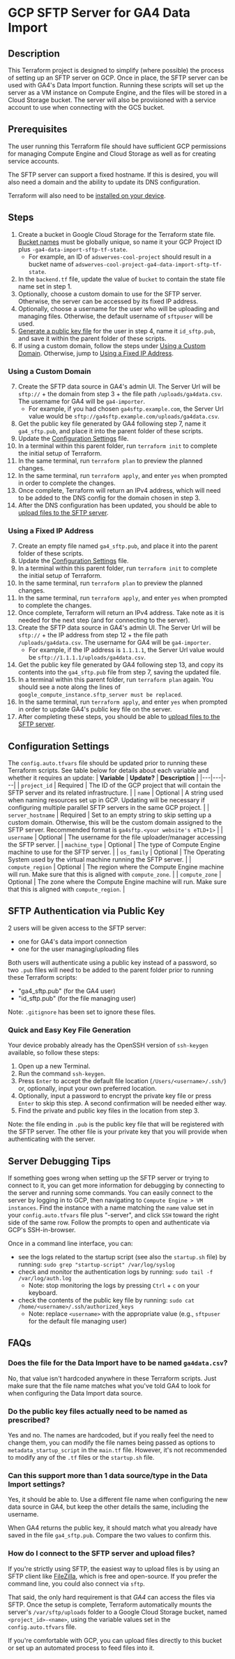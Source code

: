 # GCP SFTP Server for GA4 Data Import
## Description
This Terraform project is designed to simplify (where possible) the process of setting up an SFTP server on GCP. Once in place, the SFTP server can be used with GA4's Data Import function. Running these scripts will set up the server as a VM instance on Compute Engine, and the files will be stored in a Cloud Storage bucket. The server will also be provisioned with a service account to use when connecting with the GCS bucket.

## Prerequisites
The user running this Terraform file should have sufficient GCP permissions for managing Compute Engine and Cloud Storage as well as for creating service accounts.

The SFTP server can support a fixed hostname. If this is desired, you will also need a domain and the ability to update its DNS configuration.

Terraform will also need to be [installed on your device](https://developer.hashicorp.com/terraform/tutorials/gcp-get-started/install-cli).

## Steps
1. Create a bucket in Google Cloud Storage for the Terraform state file. [Bucket names](https://cloud.google.com/storage/docs/buckets#considerations) must be globally unique, so name it your GCP Project ID plus `-ga4-data-import-sftp-tf-state`.
    * For example, an ID of `adswerves-cool-project` should result in a bucket name of `adswerves-cool-project-ga4-data-import-sftp-tf-state`.
2. In the `backend.tf` file, update the value of `bucket` to contain the state file name set in step 1.
3. Optionally, choose a custom domain to use for the SFTP server. Otherwise, the server can be accessed by its fixed IP address.
4. Optionally, choose a username for the user who will be uploading and managing files. Otherwise, the default username of `sftpuser` will be used.
5. [Generate a public key file](#quick-and-easy-key-file-generation) for the user in step 4, name it `id_sftp.pub`, and save it within the parent folder of these scripts.
6. If using a custom domain, follow the steps under [Using a Custom Domain](#using-a-custom-domain). Otherwise, jump to [Using a Fixed IP Address](#using-a-fixed-ip-address).

### Using a Custom Domain
7. Create the SFTP data source in GA4's admin UI. The Server Url will be `sftp://` + the domain from step 3 + the file path `/uploads/ga4data.csv`. The username for GA4 will be `ga4-importer`.
    * For example, if you had chosen `ga4sftp.example.com`, the Server Url value would be `sftp://ga4sftp.example.com/uploads/ga4data.csv`.
8. Get the public key file generated by GA4 following step 7, name it `ga4_sftp.pub`, and place it into the parent folder of these scripts.
9. Update the [Configuration Settings](#configuration-settings) file.
10. In a terminal within this parent folder, run `terraform init` to complete the initial setup of Terraform.
11. In the same terminal, run `terraform plan` to preview the planned changes.
12. In the same terminal, run `terraform apply`, and enter `yes` when prompted in order to complete the changes.
13. Once complete, Terraform will return an IPv4 address, which will need to be added to the DNS config for the domain chosen in step 3.
14. After the DNS configuration has been updated, you should be able to [upload files to the SFTP server](#how-do-i-connect-to-the-sftp-server-and-upload-files).

### Using a Fixed IP Address
7. Create an empty file named `ga4_sftp.pub`, and place it into the parent folder of these scripts.
8. Update the [Configuration Settings](#configuration-settings) file.
9. In a terminal within this parent folder, run `terraform init` to complete the initial setup of Terraform.
10. In the same terminal, run `terraform plan` to preview the planned changes.
11. In the same terminal, run `terraform apply`, and enter `yes` when prompted to complete the changes.
12. Once complete, Terraform will return an IPv4 address. Take note as it is needed for the next step (and for connecting to the server).
13. Create the SFTP data source in GA4's admin UI. The Server Url will be `sftp://` + the IP address from step 12 + the file path `/uploads/ga4data.csv`. The username for GA4 will be `ga4-importer`.
    * For example, if the IP address is `1.1.1.1`, the Server Url value would be `sftp://1.1.1.1/uploads/ga4data.csv`.
14. Get the public key file generated by GA4 following step 13, and copy its contents into the `ga4_sftp.pub` file from step 7, saving the updated file.
15. In a terminal within this parent folder, run `terraform plan` again. You should see a note along the lines of `google_compute_instance.sftp_server must be replaced`.
16. In the same terminal, run `terraform apply`, and enter `yes` when prompted in order to update GA4's public key file on the server.
17. After completing these steps, you should be able to [upload files to the SFTP server](#how-do-i-connect-to-the-sftp-server-and-upload-files).

## Configuration Settings
The `config.auto.tfvars` file should be updated prior to running these Terraform scripts. See table below for details about each variable and whether it requires an update:
| **Variable** | **Update?** | **Description** |
|---|---|---|
| `project_id` | Required | The ID of the GCP project that will contain the SFTP server and its related infrastructure. |
| `name` | Optional | A string used when naming resources set up in GCP. Updating will be necessary if configuring multiple parallel SFTP servers in the same GCP project. |
| `server_hostname` | Required | Set to an empty string to skip setting up a custom domain. Otherwise, this will be the custom domain assigned to the SFTP server. Recommended format is `ga4sftp.<your website's eTLD+1>` |
| `username` | Optional | The username for the file uploader/manager accessing the SFTP server. |
| `machine_type` | Optional | The type of Compute Engine machine to use for the SFTP server. |
| `os_family` | Optional | The Operating System used by the virtual machine running the SFTP server. |
| `compute_region` | Optional | The region where the Compute Engine machine will run. Make sure that this is aligned with `compute_zone`. |
| `compute_zone` | Optional | The zone where the Compute Engine machine will run. Make sure that this is aligned with `compute_region`. |

## SFTP Authentication via Public Key
2 users will be given access to the SFTP server:
- one for GA4's data import connection
- one for the user managing/uploading files

Both users will authenticate using a public key instead of a password, so two `.pub` files will need to be added to the parent folder prior to running these Terraform scripts:
- "ga4_sftp.pub" (for the GA4 user)
- "id_sftp.pub" (for the file managing user)

Note: `.gitignore` has been set to ignore these files.

### Quick and Easy Key File Generation
Your device probably already has the OpenSSH version of `ssh-keygen` available, so follow these steps:
1. Open up a new Terminal.
2. Run the command `ssh-keygen`.
3. Press `Enter` to accept the default file location (`/Users/<username>/.ssh/`) or, optionally, input your own preferred location.
4. Optionally, input a password to encrypt the private key file or press `Enter` to skip this step. A second confirmation will be needed either way.
5. Find the private and public key files in the location from step 3.

Note: the file ending in `.pub` is the public key file that will be registered with the SFTP server. The other file is your private key that you will provide when authenticating with the server.

## Server Debugging Tips
If something goes wrong when setting up the SFTP server or trying to connect to it, you can get more information for debugging by connecting to the server and running some commands. You can easily connect to the server by logging in to GCP, then navigating to `Compute Engine > VM instances`. Find the instance with a name matching the `name` value set in your `config.auto.tfvars` file plus "-server", and click `SSH` toward the right side of the same row. Follow the prompts to open and authenticate via GCP's SSH-in-browser.

Once in a command line interface, you can:
* see the logs related to the startup script (see also the `startup.sh` file) by running: `sudo grep "startup-script" /var/log/syslog`
* check and monitor the authentication logs by running: `sudo tail -f /var/log/auth.log`
    * Note: stop monitoring the logs by pressing `Ctrl` + `c` on your keyboard.
* check the contents of the public key file by running: `sudo cat /home/<username>/.ssh/authorized_keys`
    * Note: replace `<username>` with the appropriate value (e.g., `sftpuser` for the default file managing user)

## FAQs
### Does the file for the Data Import have to be named `ga4data.csv`?
No, that value isn't hardcoded anywhere in these Terraform scripts. Just make sure that the file name matches what you've told GA4 to look for when configuring the Data Import data source.

### Do the public key files actually need to be named as prescribed?
Yes and no. The names are hardcoded, but if you really feel the need to change them, you can modify the file names being passed as options to `metadata_startup_script` in the `main.tf` file. However, it's not recommended to modify any of the `.tf` files or the `startup.sh` file.

### Can this support more than 1 data source/type in the Data Import settings?
Yes, it should be able to. Use a different file name when configuring the new data source in GA4, but keep the other details the same, including the username.

When GA4 returns the public key, it should match what you already have saved in the file `ga4_sftp.pub`. Compare the two values to confirm this.

### How do I connect to the SFTP server and upload files?
If you're strictly using SFTP, the easiest way to upload files is by using an SFTP client like [FileZilla](https://filezilla-project.org/), which is free and open-source. If you prefer the command line, you could also connect via `sftp`.

That said, the only hard requirement is that *GA4* can access the files via SFTP. Once the setup is complete, Terraform automatically mounts the server's `/var/sftp/uploads` folder to a Google Cloud Storage bucket, named `<project_id>-<name>`, using the variable values set in the `config.auto.tfvars` file.

If you're comfortable with GCP, you can upload files directly to this bucket or set up an automated process to feed files into it.